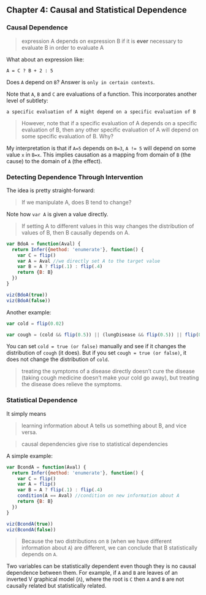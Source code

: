 ## Chapter 4: Causal and Statistical Dependence

### Causal Dependence
> expression A depends on expression B if it is __ever__ necessary to evaluate B in order to evaluate A
> 

What about an expression like:
```
A = C ? B + 2 : 5
```

Does `A` depend on `B`? Answer is `only in certain contexts`.

Note that `A`, `B` and `C` are evaluations of a function. This incorporates another level of subtlety:

`a specific evaluation of A might depend on a specific evaluation of B`

> However, note that if a specific evaluation of A depends on a specific evaluation of B, then any other specific evaluation of A will depend on some specific evaluation of B. Why?
> 

My interpretation is that if `A=5` depends on `B=3`, `A != 5` will depend on some value `x` in `B=x`. This implies causation as a mapping from domain of `B` (the cause) to the domain of `A` (the effect).

### Detecting Dependence Through Intervention

The idea is pretty straight-forward:
> If we manipulate A, does B tend to change?
> 

Note how `var A` is given a value directly.

>  If setting A to different values in this way changes the distribution of values of B, then B causally depends on A.

```javascript
var BdoA = function(Aval) {
  return Infer({method: 'enumerate'}, function() {
    var C = flip()
    var A = Aval //we directly set A to the target value
    var B = A ? flip(.1) : flip(.4)
    return {B: B}
  })
}

viz(BdoA(true))
viz(BdoA(false))
```

Another example:

```javascript
var cold = flip(0.02)

var cough = (cold && flip(0.5)) || (lungDisease && flip(0.5)) || flip(0.001)
```

You can set `cold = true (or false)` manually and see if it changes the distribution of `cough` (it does). But if you set `cough = true (or false)`, it does not change the distribution of `cold`.

> treating the symptoms of a disease directly doesn’t cure the disease (taking cough medicine doesn’t make your cold go away), but treating the disease does relieve the symptoms.
> 

### Statistical Dependence

It simply means
> learning information about A tells us something about B, and vice versa.
> 

> causal dependencies give rise to statistical dependencies
> 

A simple example:
```javascript
var BcondA = function(Aval) {
  return Infer({method: 'enumerate'}, function() {
    var C = flip()
    var A = flip()
    var B = A ? flip(.1) : flip(.4)
    condition(A == Aval) //condition on new information about A
    return {B: B}
  })
}

viz(BcondA(true))
viz(BcondA(false))
```

> Because the two distributions on `B` (when we have different information about `A`) are different, we can conclude that B statistically depends on `A`.
> 

Two variables can be statistically dependent even though they is no causal dependence between them. For example, if `A` and `B` are leaves of an inverted V graphical model (`Ʌ`), where the root is `C` then `A` and `B` are not causally related but statistically related.